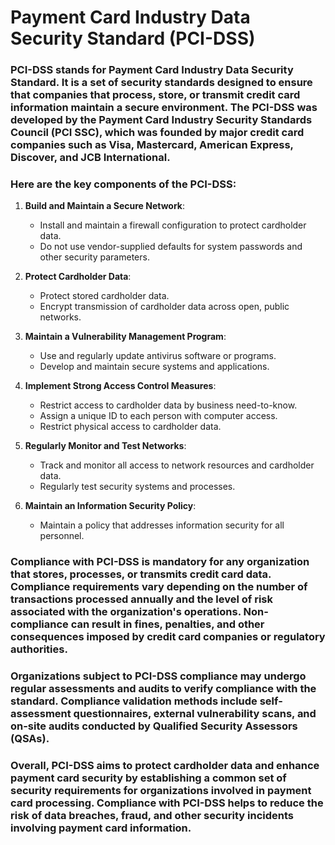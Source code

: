 # Payment Card Industry Data Security Standard (PCI-DSS)

### PCI-DSS stands for Payment Card Industry Data Security Standard. It is a set of security standards designed to ensure that companies that process, store, or transmit credit card information maintain a secure environment. The PCI-DSS was developed by the Payment Card Industry Security Standards Council (PCI SSC), which was founded by major credit card companies such as Visa, Mastercard, American Express, Discover, and JCB International.

### Here are the key components of the PCI-DSS:

1. **Build and Maintain a Secure Network**:
   - Install and maintain a firewall configuration to protect cardholder data.
   - Do not use vendor-supplied defaults for system passwords and other security parameters.

2. **Protect Cardholder Data**:
   - Protect stored cardholder data.
   - Encrypt transmission of cardholder data across open, public networks.

3. **Maintain a Vulnerability Management Program**:
   - Use and regularly update antivirus software or programs.
   - Develop and maintain secure systems and applications.

4. **Implement Strong Access Control Measures**:
   - Restrict access to cardholder data by business need-to-know.
   - Assign a unique ID to each person with computer access.
   - Restrict physical access to cardholder data.

5. **Regularly Monitor and Test Networks**:
   - Track and monitor all access to network resources and cardholder data.
   - Regularly test security systems and processes.

6. **Maintain an Information Security Policy**:
   - Maintain a policy that addresses information security for all personnel.

### Compliance with PCI-DSS is mandatory for any organization that stores, processes, or transmits credit card data. Compliance requirements vary depending on the number of transactions processed annually and the level of risk associated with the organization's operations. Non-compliance can result in fines, penalties, and other consequences imposed by credit card companies or regulatory authorities.

### Organizations subject to PCI-DSS compliance may undergo regular assessments and audits to verify compliance with the standard. Compliance validation methods include self-assessment questionnaires, external vulnerability scans, and on-site audits conducted by Qualified Security Assessors (QSAs).

### Overall, PCI-DSS aims to protect cardholder data and enhance payment card security by establishing a common set of security requirements for organizations involved in payment card processing. Compliance with PCI-DSS helps to reduce the risk of data breaches, fraud, and other security incidents involving payment card information.

